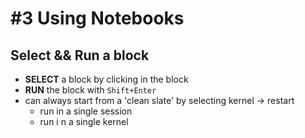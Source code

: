 # #3 Using Notebooks
## Select && Run a block
- **SELECT** a block by clicking in the block
- **RUN** the block with ```Shift+Enter```
- can always start from a 'clean slate' by selecting kernel -> restart
  - run in a single session
  - run i n a single kernel
